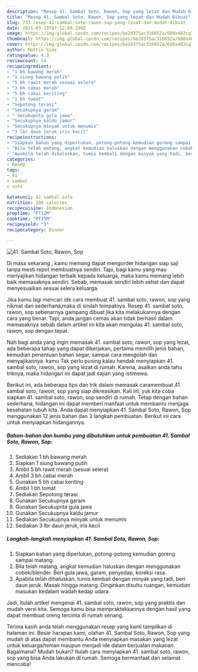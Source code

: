 ```yaml
---
description: "Resep 41. Sambal Soto, Rawon, Sop yang lezat dan Mudah Dibuat"
title: "Resep 41. Sambal Soto, Rawon, Sop yang lezat dan Mudah Dibuat"
slug: 733-resep-41-sambal-soto-rawon-sop-yang-lezat-dan-mudah-dibuat
date: 2021-03-13T07:12:09.230Z
image: https://img-global.cpcdn.com/recipes/be2d375ac316652a/680x482cq70/41-sambal-soto-rawon-sop-foto-resep-utama.jpg
thumbnail: https://img-global.cpcdn.com/recipes/be2d375ac316652a/680x482cq70/41-sambal-soto-rawon-sop-foto-resep-utama.jpg
cover: https://img-global.cpcdn.com/recipes/be2d375ac316652a/680x482cq70/41-sambal-soto-rawon-sop-foto-resep-utama.jpg
author: Mattie Sims
ratingvalue: 4.3
reviewcount: 14
recipeingredient:
- "1 bh bawang merah"
- "1 siung bawang putih"
- "5 bh rawit merah sesuai selera"
- "3 bh cabai merah"
- "5 bh cabai keriting"
- "1 bh tomat"
- "Sepotong terasi"
- "Secukupnya garam"
- " Secukupnta gula jawa"
- "Secukupnya kaldu jamur"
- "Secukupnya minyak untuk menumis"
- "3 lbr daun jeruk iris kecil"
recipeinstructions:
- "Siapkan bahan yang diperlukan, potong-potong kemudian goreng sampai matang."
- "Bila telah matang, angkat kemudian haluskan dengan menggunakan cobek/blender. Beri gula jawa, garam, penyedap, koreksi rasa."
- "Apabila telah dihaluskan, tumis kembali dengan minyak yang tadi, beri daun jeruk. Masak hingga matang. Dinginkan disuhu ruangan, kemudian masukan kedalam wadah kedap udara."
categories:
- Resep
tags:
- 41
- sambal
- soto

katakunci: 41 sambal soto 
nutrition: 208 calories
recipecuisine: Indonesian
preptime: "PT12M"
cooktime: "PT35M"
recipeyield: "3"
recipecategory: Dinner

---
```



![41. Sambal Soto, Rawon, Sop](https://img-global.cpcdn.com/recipes/be2d375ac316652a/680x482cq70/41-sambal-soto-rawon-sop-foto-resep-utama.jpg)

Di masa  sekarang , kamu memang dapat mengorder hidangan siap saji tanpa mesti repot membuatnya sendiri. Tapi, bagi kamu yang mau menyajikan hidangan terbaik kepada keluarga, maka kamu memang lebih baik memasaknya sendiri. Sebab, memasak sendiri lebih sehat dan dapat menyesuaikan sesuai selera keluarga.

Jika kamu lagi mencari ide cara membuat 41. sambal soto, rawon, sop yang nikmat dan sederhana,maka di sinilah tempatnya. Resep 41. sambal soto, rawon, sop  sebenarnya gampang dibuat jika kita melakukannya dengan cara yang benar. Tapi, anda jangan cemas akan tidak berhasil dalam memasaknya 
sebab dalam artikel ini kita akan mengulas 41. sambal soto, rawon, sop dengan tepat.  



Nah bagi anda yang ingin memasak 41. sambal soto, rawon, sop yang lezat, ada beberapa tahap yang dapat dikerjakan, pertama memilih jenis bahan, kemudian penentuan bahan segar, sampai cara mengolah dan menyajikannya. kamu Tak perlu pusing kalau hendak menyiapkan 41. sambal soto, rawon, sop yang lezat di rumah. Karena, asalkan anda  tahu triknya, maka hidangan ini dapat jadi sajian yang istimewa.

Berikut ini, ada beberapa tips dan trik dalam memasak caramembuat 41. sambal soto, rawon, sop yang siap dikreasikan. Kali ini, yuk kita coba siapkan 41. sambal soto, rawon, sop sendiri di rumah. Tetap dengan bahan sederhana, hidangan ini dapat memberi manfaat untuk membantu menjaga kesehatan tubuh kita. Anda dapat menyiapkan 41. Sambal Soto, Rawon, Sop menggunakan 12 jenis bahan dan 3 langkah pembuatan. Berikut ini cara untuk menyiapkan hidangannya.

<!--inarticleads1-->

##### Bahan-bahan dan bumbu yang dibutuhkan untuk pembuatan 41. Sambal Soto, Rawon, Sop:

1. Sediakan 1 bh bawang merah
1. Siapkan 1 siung bawang putih
1. Ambil 5 bh rawit merah (sesuai selera)
1. Ambil 3 bh cabai merah
1. Gunakan 5 bh cabai keriting
1. Ambil 1 bh tomat
1. Sediakan Sepotong terasi
1. Gunakan Secukupnya garam
1. Gunakan  Secukupnta gula jawa
1. Gunakan Secukupnya kaldu jamur
1. Sediakan Secukupnya minyak untuk menumis
1. Sediakan 3 lbr daun jeruk, iris kecil




<!--inarticleads2-->

##### Langkah-langkah menyiapkan 41. Sambal Soto, Rawon, Sop:

1. Siapkan bahan yang diperlukan, potong-potong kemudian goreng sampai matang.
1. Bila telah matang, angkat kemudian haluskan dengan menggunakan cobek/blender. Beri gula jawa, garam, penyedap, koreksi rasa.
1. Apabila telah dihaluskan, tumis kembali dengan minyak yang tadi, beri daun jeruk. Masak hingga matang. Dinginkan disuhu ruangan, kemudian masukan kedalam wadah kedap udara.




Jadi, itulah artikel mengenai  41. sambal soto, rawon, sop  yang praktis dan mudah versi kita. Semoga kamu bisa mempraktekkannya dengan hasil yang dapat membuat oreng tercinta di rumah senang. 

Terima kasih anda telah menggunakan resep yang kami tampilkan di halaman ini. Besar harapan kami, olahan  41. Sambal Soto, Rawon, Sop yang mudah di atas dapat membantu Anda menyiapkan masakan yang lezat untuk keluarga/teman maupun menjadi ide dalam berjualan makanan. Bagaimana? Mudah bukan? Itulah cara menyiapkan 41. sambal soto, rawon, sop yang bisa Anda lakukan di rumah. Semoga bermanfaat dan selamat mencoba!

